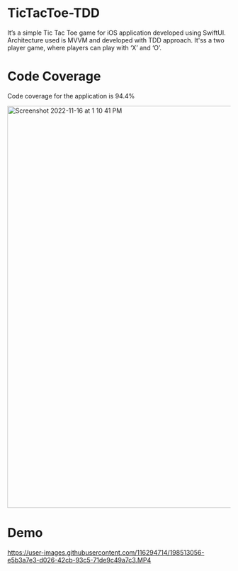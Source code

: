 # TicTacToe-TDD

It’s a simple Tic Tac Toe game for iOS application developed using SwiftUI. Architecture used is MVVM and developed with TDD approach.
It'ss a two player game, where players can play with ‘X’ and ‘O’. 

# Code Coverage
Code coverage for the application is 94.4%  

<img width="908" alt="Screenshot 2022-11-16 at 1 10 41 PM" src="https://user-images.githubusercontent.com/116294714/202118533-85a6bcbc-3470-45f8-82d3-b7e4c89e9678.png">

# Demo 

https://user-images.githubusercontent.com/116294714/198513056-e5b3a7e3-d026-42cb-93c5-71de9c49a7c3.MP4

